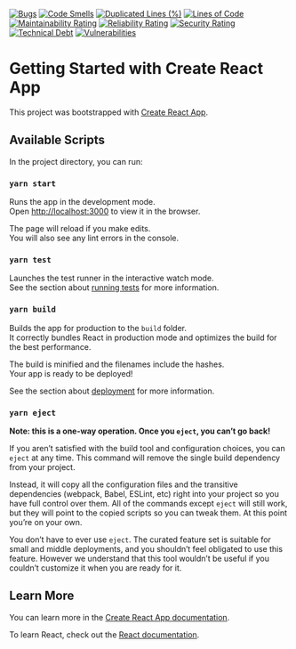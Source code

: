 [![Bugs](https://sonarcloud.io/api/project_badges/measure?project=ulmii_webshop-client&metric=bugs)](https://sonarcloud.io/dashboard?id=ulmii_webshop-client)
[![Code Smells](https://sonarcloud.io/api/project_badges/measure?project=ulmii_webshop-client&metric=code_smells)](https://sonarcloud.io/dashboard?id=ulmii_webshop-client)
[![Duplicated Lines (%)](https://sonarcloud.io/api/project_badges/measure?project=ulmii_webshop&metric=duplicated_lines_density)](https://sonarcloud.io/dashboard?id=ulmii_webshop-client)
[![Lines of Code](https://sonarcloud.io/api/project_badges/measure?project=ulmii_webshop-client&metric=ncloc)](https://sonarcloud.io/dashboard?id=ulmii_webshop-client)
[![Maintainability Rating](https://sonarcloud.io/api/project_badges/measure?project=ulmii_webshop-client&metric=sqale_rating)](https://sonarcloud.io/dashboard?id=ulmii_webshop-client)
[![Reliability Rating](https://sonarcloud.io/api/project_badges/measure?project=ulmii_webshop-client&metric=reliability_rating)](https://sonarcloud.io/dashboard?id=ulmii_webshop-client)
[![Security Rating](https://sonarcloud.io/api/project_badges/measure?project=ulmii_webshop-client&metric=security_rating)](https://sonarcloud.io/dashboard?id=ulmii_webshop-client)
[![Technical Debt](https://sonarcloud.io/api/project_badges/measure?project=ulmii_webshop-client&metric=sqale_index)](https://sonarcloud.io/dashboard?id=ulmii_webshop-client)
[![Vulnerabilities](https://sonarcloud.io/api/project_badges/measure?project=ulmii_webshop-client&metric=vulnerabilities)](https://sonarcloud.io/dashboard?id=ulmii_webshop-client)

# Getting Started with Create React App

This project was bootstrapped with [Create React App](https://github.com/facebook/create-react-app).

## Available Scripts

In the project directory, you can run:

### `yarn start`

Runs the app in the development mode.\
Open [http://localhost:3000](http://localhost:3000) to view it in the browser.

The page will reload if you make edits.\
You will also see any lint errors in the console.

### `yarn test`

Launches the test runner in the interactive watch mode.\
See the section about [running tests](https://facebook.github.io/create-react-app/docs/running-tests) for more information.

### `yarn build`

Builds the app for production to the `build` folder.\
It correctly bundles React in production mode and optimizes the build for the best performance.

The build is minified and the filenames include the hashes.\
Your app is ready to be deployed!

See the section about [deployment](https://facebook.github.io/create-react-app/docs/deployment) for more information.

### `yarn eject`

**Note: this is a one-way operation. Once you `eject`, you can’t go back!**

If you aren’t satisfied with the build tool and configuration choices, you can `eject` at any time. This command will remove the single build dependency from your project.

Instead, it will copy all the configuration files and the transitive dependencies (webpack, Babel, ESLint, etc) right into your project so you have full control over them. All of the commands except `eject` will still work, but they will point to the copied scripts so you can tweak them. At this point you’re on your own.

You don’t have to ever use `eject`. The curated feature set is suitable for small and middle deployments, and you shouldn’t feel obligated to use this feature. However we understand that this tool wouldn’t be useful if you couldn’t customize it when you are ready for it.

## Learn More

You can learn more in the [Create React App documentation](https://facebook.github.io/create-react-app/docs/getting-started).

To learn React, check out the [React documentation](https://reactjs.org/).
